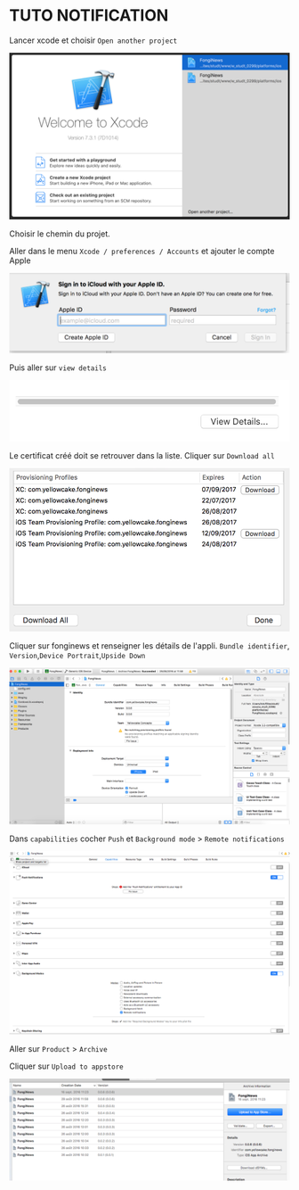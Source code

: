# TUTO NOTIFICATION

Lancer xcode et choisir `Open another project`

![alt text](captures/xcode/cap1.png "")

Choisir le chemin du projet.  

Aller dans le menu `Xcode / preferences / Accounts` et ajouter le compte Apple

![alt text](captures/xcode/cap2.png "")

Puis aller sur `view details`

![alt text](captures/xcode/cap3.png "")

Le certificat créé doit se retrouver dans la liste. Cliquer sur `Download all`

![alt text](captures/xcode/cap4.png "")

Cliquer sur fonginews et renseigner les détails de l'appli. `Bundle identifier`, `Version`,`Device Portrait`,`Upside Down`

![alt text](captures/xcode/cap5.png "")

Dans `capabilities` cocher `Push` et `Background mode` > `Remote notifications`

![alt text](captures/xcode/cap6.png "")

Aller sur `Product` > `Archive`

Cliquer sur `Upload to appstore`

![alt text](captures/xcode/cap7.png "")
